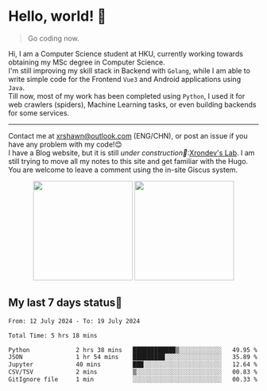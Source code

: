 # Hello, world! 🥰
> Go coding now.
  
Hi, I am a Computer Science student at HKU, currently working towards obtaining my MSc degree in Computer Science.  
I'm still improving my skill stack in Backend with `Golang`, while I am able to write simple code for the Frontend `Vue3` and Android applications using `Java`.  
Till now, most of my work has been completed using `Python`, I used it for web crawlers (spiders), Machine Learning tasks, or even building backends for some services.

-------
Contact me at xrshawn@outlook.com (ENG/CHN), or post an issue if you have any problem with my code!😊  
I have a Blog website, but it is still *under construction🚧*:[Xrondev's Lab](http://lab.xrondev.top/). I am still trying to move all my notes to this site and get familiar with the Hugo. You are welcome to leave a comment using the in-site Giscus system.  


<div align="center">
<div><img src="https://github-readme-stats.vercel.app/api?username=Xrondev&count_private=true" height="200px"/> <img src="https://github-readme-stats.vercel.app/api/top-langs/?username=Xrondev" height="200px"/></div>
</div>
<div align="center"></div>  

## My last 7 days status🧐

<!--START_SECTION:waka-->

```txt
From: 12 July 2024 - To: 19 July 2024

Total Time: 5 hrs 18 mins

Python             2 hrs 38 mins   ████████████▒░░░░░░░░░░░░   49.95 %
JSON               1 hr 54 mins    █████████░░░░░░░░░░░░░░░░   35.89 %
Jupyter            40 mins         ███░░░░░░░░░░░░░░░░░░░░░░   12.64 %
CSV/TSV            2 mins          ▒░░░░░░░░░░░░░░░░░░░░░░░░   00.83 %
GitIgnore file     1 min           ░░░░░░░░░░░░░░░░░░░░░░░░░   00.33 %
```

<!--END_SECTION:waka-->

